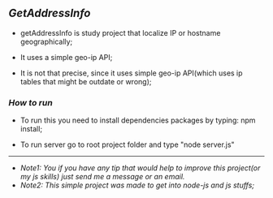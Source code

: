 ## *GetAddressInfo*

* getAddressInfo is study project that localize IP or hostname geographically;

* It uses a simple geo-ip API;

* It is not that precise, since it uses simple geo-ip API(which uses ip tables that might be outdate or wrong);

### *How to run*

* To run this you need to install dependencies packages by typing: npm install;

* To run server go to root project folder and type "node server.js"
___
* *Note1: You if you have any tip that would help to improve this project(or my js skills) just send me a message or an email.*
* *Note2: This simple project was made to get into node-js and js stuffs;*
